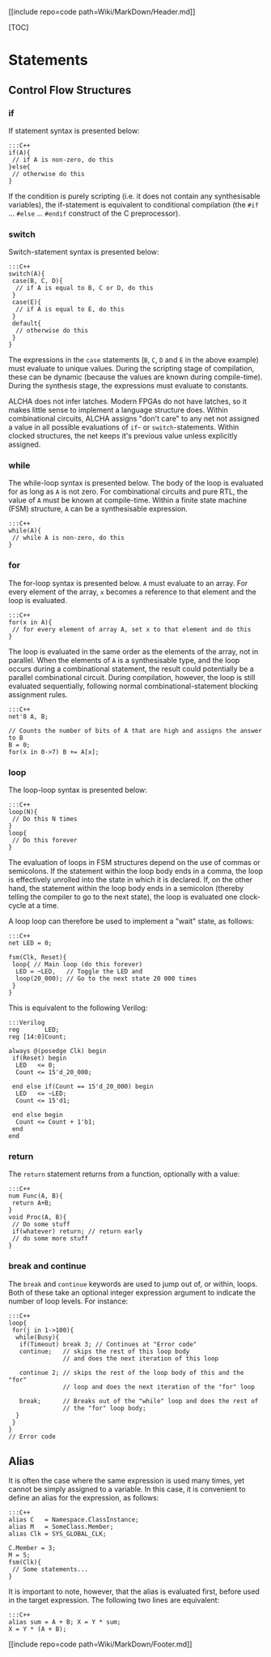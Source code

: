 [[include repo=code path=Wiki/MarkDown/Header.md]]

[TOC]

# Statements
## Control Flow Structures
### if

If statement syntax is presented below:

    :::C++
    if(A){
     // if A is non-zero, do this
    }else{
     // otherwise do this
    }

If the condition is purely scripting (i.e. it does not contain any synthesisable variables), the if-statement is equivalent to conditional compilation (the `#if` ... `#else` ... `#endif` construct of the C preprocessor).

### switch

Switch-statement syntax is presented below:

    :::C++
    switch(A){
     case(B, C, D){
      // if A is equal to B, C or D, do this
     }
     case(E){
      // if A is equal to E, do this
     }
     default{
      // otherwise do this
     }
    }

The expressions in the `case` statements (`B`, `C`, `D` and `E` in the above example) must evaluate to unique values.  During the scripting stage of compilation, these can be dynamic (because the values are known during compile-time).  During the synthesis stage, the expressions must evaluate to constants.

ALCHA does not infer latches.  Modern FPGAs do not have latches, so it makes little sense to implement a language structure does.  Within combinational circuits, ALCHA assigns "don't care" to any net not assigned a value in all possible evaluations of `if`- or `switch`-statements.  Within clocked structures, the net keeps it's previous value unless explicitly assigned.

### while

The while-loop syntax is presented below.  The body of the loop is evaluated for as long as `A` is not zero.  For combinational circuits and pure RTL, the value of `A` must be known at compile-time.  Within a finite state machine (FSM) structure, `A` can be a synthesisable expression.

    :::C++
    while(A){
     // while A is non-zero, do this
    }

### for

The for-loop syntax is presented below.  `A` must evaluate to an array.  For every element of the array, `x` becomes a reference to that element and the loop is evaluated.  

    :::C++
    for(x in A){
     // for every element of array A, set x to that element and do this
    }

The loop is evaluated in the same order as the elements of the array, not in parallel.  When the elements of `A` is a synthesisable type, and the loop occurs during a combinational statement, the result could potentially be a parallel combinational circuit.  During compilation, however, the loop is still evaluated sequentially, following normal combinational-statement blocking assignment rules.

    :::C++
    net'8 A, B;

    // Counts the number of bits of A that are high and assigns the answer to B
    B = 0;
    for(x in 0->7) B += A[x];

### loop

The loop-loop syntax is presented below:

    :::C++
    loop(N){
     // Do this N times
    }
    loop{
     // Do this forever
    }

The evaluation of loops in FSM structures depend on the use of commas or semicolons.  If the statement within the loop body ends in a comma, the loop is effectively unrolled into the state in which it is declared.  If, on the other hand, the statement within the loop body ends in a semicolon (thereby telling the compiler to go to the next state), the loop is evaluated one clock-cycle at a time.

A loop loop can therefore be used to implement a "wait" state, as follows:

    :::C++
    net LED = 0;

    fsm(Clk, Reset){
     loop{ // Main loop (do this forever)
      LED = ~LED,   // Toggle the LED and
      loop(20_000); // Go to the next state 20 000 times
     }
    }

This is equivalent to the following Verilog:

    :::Verilog
    reg       LED;
    reg [14:0]Count;

    always @(posedge Clk) begin
     if(Reset) begin
      LED   <= 0;
      Count <= 15'd_20_000;

     end else if(Count == 15'd_20_000) begin
      LED   <= ~LED;
      Count <= 15'd1;

     end else begin
      Count <= Count + 1'b1;
     end
    end

### return

The `return` statement returns from a function, optionally with a value:

    :::C++
    num Func(A, B){
     return A+B;
    }
    void Proc(A, B){
     // Do some stuff
     if(whatever) return; // return early
     // do some more stuff
    }

### break and continue

The `break` and `continue` keywords are used to jump out of, or within, loops.  Both of these take an optional integer expression argument to indicate the number of loop levels.  For instance:

    :::C++
    loop{
     for(j in 1->100){
      while(Busy){
       if(Timeout) break 3; // Continues at "Error code"
       continue;   // skips the rest of this loop body
                   // and does the next iteration of this loop

       continue 2; // skips the rest of the loop body of this and the "for"
                   // loop and does the next iteration of the "for" loop

       break;      // Breaks out of the "while" loop and does the rest of
                   // the "for" loop body;
      }
     }
    }
    // Error code

## Alias
It is often the case where the same expression is used many times, yet cannot be simply assigned to a variable.  In this case, it is convenient to define an alias for the expression, as follows:

    :::C++
    alias C   = Namespace.ClassInstance;
    alias M   = SomeClass.Member;
    alias Clk = SYS_GLOBAL_CLK;

    C.Member = 3;
    M = 5;
    fsm(Clk){
     // Some statements...
    }

It is important to note, however, that the alias is evaluated first, before used in the target expression.  The following two lines are equivalent:

    :::C++
    alias sum = A + B; X = Y * sum;
    X = Y * (A + B);

[[include repo=code path=Wiki/MarkDown/Footer.md]]

